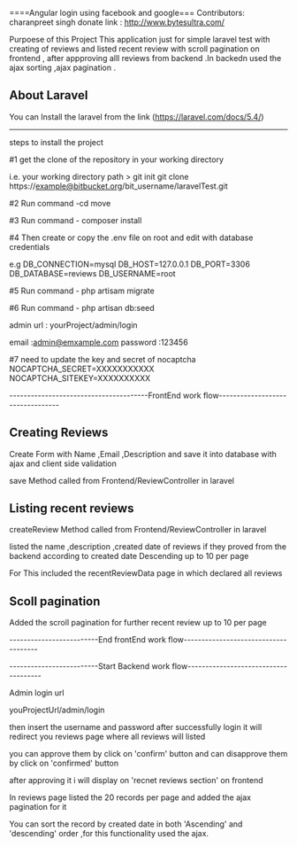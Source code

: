====Angular login using facebook and google===
Contributors: charanpreet singh
donate link : http://www.bytesultra.com/

Purpoese of this Project 
This application  just for simple laravel test with creating of reviews and listed recent review with scroll pagination on frontend , after appproving alll reviews from backend .In backedn used the ajax sorting ,ajax pagination .


## About Laravel
 You can Install the laravel from the link (https://laravel.com/docs/5.4/)




-------------------------------------------------------------------------------------------------------------------
steps to install the project 

#1  get the clone of the repository in your working directory

i.e. your working directory path > git init 
git clone  https://example@bitbucket.org/bit_username/laravelTest.git

#2 Run command -cd move

#3 Run command - composer install 

#4 Then create or copy the .env file on root and edit with database credentials

e.g 
DB_CONNECTION=mysql
DB_HOST=127.0.0.1
DB_PORT=3306
DB_DATABASE=reviews
DB_USERNAME=root


#5 Run command - php artisam migrate 

#6 Run command - php artisan db:seed


admin url  : yourProject/admin/login

email :admin@emxample.com
password :123456

#7 need to update the key and secret of nocaptcha
NOCAPTCHA_SECRET=XXXXXXXXXXX
NOCAPTCHA_SITEKEY=XXXXXXXXXX

---------------------------------------FrontEnd work flow---------------------------------
## Creating Reviews 

Create Form with Name ,Email ,Description and save it into database with ajax and client side validation

save Method called from Frontend/ReviewController in laravel 

## Listing recent reviews
createReview  Method called from Frontend/ReviewController in laravel  

listed the name ,description ,created date of reviews if they proved from the backend  according to created date Descending up to 10 per page

For This included the recentReviewData page in which declared all reviews

## Scoll pagination 

Added the scroll pagination for further recent review up to 10 per page

-------------------------End frontEnd work flow-------------------------------------

-------------------------Start Backend work flow-------------------------------------

Admin login url 

youProjectUrl/admin/login

then insert the username and password after successfully login it will redirect you reviews page where all reviews will listed 

you can approve them by click on 'confirm' button and can  disapprove them by click on 'confirmed' button 

after approving it i will display on 'recnet reviews section' on frontend 

In reviews page listed the 20 records per page and added the ajax pagination for it 

You can sort the record by created date in both 'Ascending' and 'descending' order ,for this functionality used the ajax.









